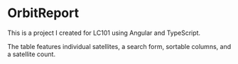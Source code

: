 # OrbitReport

This is a project I created for LC101 using Angular and TypeScript.

The table features individual satellites, a search form, sortable columns, and a satellite count. 
